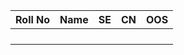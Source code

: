 | Roll No | Name | SE | CN | OOS |
|:-------:|------|----|----|-----|
|         |      |    |    |     |
|         |      |    |    |     |
|         |      |    |    |     |
|         |      |    |    |     |
